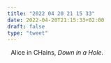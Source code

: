 ```yaml
---
title: "2022 04 20 21 15 33"
date: 2022-04-20T21:15:33+02:00
draft: false
type: "tweet"
---
```


<a href="" class="iconfont icon-music" title="rss"></a> &nbsp; Alice in CHains, _Down in a Hole_.
